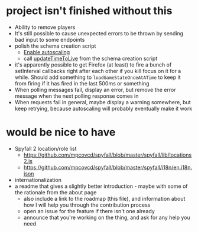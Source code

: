 # project isn't finished without this

- Ability to remove players
- It's still possible to cause unexpected errors to be thrown by sending bad input to some endpoints
- polish the schema creation script
	- [Enable autoscaling](https://github.com/Signiant/dynamodb-autoscale-enabler)
	- call [updateTimeToLive](https://docs.aws.amazon.com/AWSJavaScriptSDK/latest/AWS/DynamoDB.html#updateTimeToLive-property) from the schema creation script
- it's apparently possible to get Firefox (at least) to fire a bunch of setInterval callbacks right after each other if you kill focus on it for a while.  Should add something to `loadGameStateOnceAtATime` to keep it from firing if it has fired in the last 500ms or something
- When polling messages fail, display an error, but remove the error message when the next polling response comes in
- When requests fail in general, maybe display a warning somewhere, but keep retrying, because autoscaling will probably eventually make it work


# would be nice to have

- Spyfall 2 location/role list
	- https://github.com/mpcovcd/spyfall/blob/master/spyfall/lib/locations2.js
	- https://github.com/mpcovcd/spyfall/blob/master/spyfall/i18n/en.i18n.json
- internationalization
- a readme that gives a slightly better introduction - maybe with some of the rationale from the about page
	- also include a link to the roadmap (this file), and information about how I will help you through the contribution process
	- open an issue for the feature if there isn't one already
	- announce that you're working on the thing, and ask for any help you need

